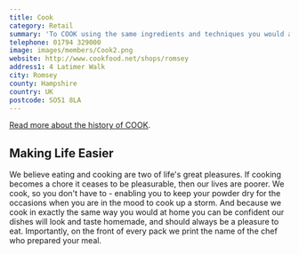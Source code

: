 ```yaml
---
title: Cook
category: Retail
summary: 'To COOK using the same ingredients and techniques you would at home so everything  looks and tastes homemade. Today, nothings changed (except were a bit better at it).'
telephone: 01794 329000
image: images/members/Cook2.png
website: http://www.cookfood.net/shops/romsey
address1: 4 Latimer Walk
city: Romsey
county: Hampshire
country: UK
postcode: SO51 8LA
---
```

[Read more about the history of COOK]("http:/www.cookfood.net/about/history").

## Making Life Easier

We believe eating and cooking are two of life's great pleasures. If cooking becomes a chore it ceases to be pleasurable, then our lives are poorer. We cook, so you don't have to - enabling you to keep your powder dry for the occasions when you are in the mood to cook up a storm. And because we cook in exactly the same way you would at home you can be confident our dishes will look and taste homemade, and should always be a pleasure to eat. Importantly, on the front of every pack we print the name of the chef who prepared your meal.